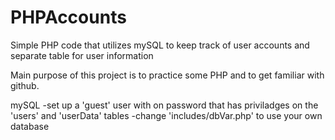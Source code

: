 PHPAccounts
===========

Simple PHP code that utilizes mySQL to keep track of user accounts and separate table for user information

Main purpose of this project is to practice some PHP and to get familiar with github.

mySQL
  -set up a 'guest' user with on password that has priviladges on the 'users' and 'userData' tables
  -change 'includes/dbVar.php' to use your own database
